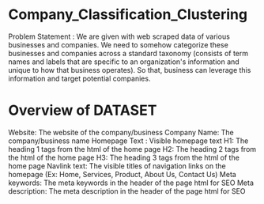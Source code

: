 # Company_Classification_Clustering
Problem Statement : We are given with web scraped data of various businesses  and companies. 
We need to somehow categorize these businesses and companies across a standard taxonomy (consists of term names and labels that are specific to an organization's information and unique to how that business operates). So that, business can leverage this information and target potential companies.

# Overview of DATASET

Website: The website of the company/business
Company Name: The company/business name
Homepage Text : Visible homepage text
H1: The heading 1 tags from the html of the home page
H2: The heading 2 tags from the html of the home page
H3: The heading 3 tags from the html of the home page
Navlink text: The visible titles of navigation links on the homepage (Ex: Home, Services, Product, About Us, Contact Us)
Meta keywords: The meta keywords in the header of the page html for SEO
Meta description: The meta description in the header of the page html for SEO
